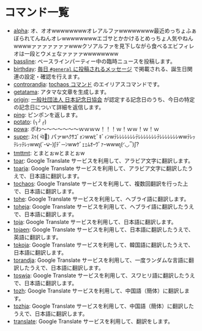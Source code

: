 # コマンド一覧

- [alpha](alpha.md): オ、オオwwwwwwwwオレアルファwwwwwwww最近めっちょふぁぼられてんねんオレwwwwwwwwエゴサとかかけるとめっちょ人気やねんwwwwァァァァァァァwwwクソアルファを見下しながら食べるエビフィレオは一段とウメェなァァァァwwwwwwww
- [bassline](bassline.md): ベースラインパーティー中の臨時ニュースを投稿します。
- [birthday](birthday.md): [毎日 `#general` に投稿されるメッセージ](../features/everyday.md) で掲載される、誕生日関連の設定・確認を行えます。
- [controrandja](controrandja.md): [tochaos コマンド](tochaos.md) のエイリアスコマンドです。
- [getatama](getatama.md): アタマな文章を生成します。
- [origin](origin.md): [一般社団法人 日本記念日協会](https://www.kinenbi.gr.jp) が認定する記念日のうち、今日の特定の記念日について詳細を返信します。
- [ping](ping.md): ピンポンを返します。
- [potato](potato.md): (╮╯╭)
- [powa](powa.md): ポわ～～～～～～～ｗｗｗｗ！！！ｗ！ｗｗ！ｗ！ｗ
- [super](super.md): ｽｩ( ᐛ👐) パァwﾍｸｻｺﾞｫﾝwwﾋﾞｷﾞｨﾝwﾃﾚﾚﾚﾚﾚﾚﾚﾃﾚﾚﾚﾚﾚﾚﾚﾃﾚﾚﾚﾚﾚﾚﾚwwﾃﾚｯﾃﾚｯﾃﾚｯwwʅ(´-౪-)ʃﾃﾞ─ﾝwwｹﾞｪｪﾑｵｰｳﾞｧｰwwwʅ(◜◡‾)ʃ?
- [tmttmt](tmttmt.md): とまとぉwとまとぉw
- [toar](toar.md): Google Translate サービスを利用して、アラビア文字に翻訳します。
- [toarja](toarja.md): Google Translate サービスを利用して、アラビア文字に翻訳したうえで、日本語に翻訳します。
- [tochaos](tochaos.md): Google Translate サービスを利用して、複数回翻訳を行った上で、日本語に翻訳します。
- [tohe](tohe.md): Google Translate サービスを利用して、ヘブライ語に翻訳します。
- [toheja](toheja.md): Google Translate サービスを利用して、ヘブライ語に翻訳したうえで、日本語に翻訳します。
- [toja](toja.md): Google Translate サービスを利用して、日本語に翻訳します。
- [tojaen](tojaen.md): Google Translate サービスを利用して、日本語に翻訳したうえで、英語に翻訳します。
- [tokoja](tokoja.md): Google Translate サービスを利用して、韓国語に翻訳したうえで、日本語に翻訳します。
- [torandja](torandja.md): Google Translate サービスを利用して、一度ランダムな言語に翻訳したうえで、日本語に翻訳します。
- [toswja](toswja.md): Google Translate サービスを利用して、スワヒリ語に翻訳したうえで、日本語に翻訳します。
- [tozh](tozh.md): Google Translate サービスを利用して、中国語（簡体）に翻訳します。
- [tozhja](tozhja.md): Google Translate サービスを利用して、中国語（簡体）に翻訳したうえで、日本語に翻訳します。
- [translate](translate.md): Google Translate サービスを利用して、翻訳をします。

